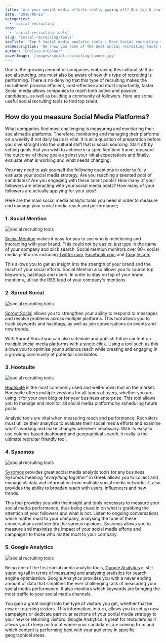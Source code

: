 ```yaml
---
title: 'Are your social media efforts really paying off? Our top 5 analytic tools'
date: '2016-08-16'
categories:
  - 'social-recruiting'
tags:
  - 'social-recruiting-tools'
slug: 'social-recruiting-tools'
seoTitle: 'Top 5 Social media analytic tools | Best Social recruiting tools | HireHive'
seoDescription: 'We show you some of the best social recruiting tools out there that will help make your social recruiting campaigns as effective as possible. Check out our top 5 social media analytics tools.'
author: 'Chelsea-O-Connor'
coverImage: '/images/social-recruiting-banner.jpg'
---
```


Due to the growing amount of companies embracing this cultural shift to social sourcing, one must also be aware of how this type of recruiting is performing. There is no denying that this type of recruiting makes the recruitment process efficient, cost-effective and most importantly, faster. Social media allows companies to reach both active and passive candidates, as well as building a community of followers. Here are some useful social recruiting tools to find top talent.

## **How do you measure Social Media Platforms?**

What companies find most challenging is measuring and monitoring their social media platforms. Therefore, monitoring and managing their platforms on a weekly if not daily basis is vital. It is all a question of preparation before you dive straight into the cultural shift that is social sourcing. Start off by setting goals that you wish to achieve in a specified time frame, measure the outcome of these goals against your initial expectations and finally, evaluate what is working and what needs changing.

You may need to ask yourself the following questions in order to fully evaluate your social media strategy; Are you reaching a talented pool of candidates? Are you engaging with these talent pools? How many of your followers are interacting with your social media posts? How many of your followers are actually applying for your jobs?

Here are the main social media analytic tools you need in order to measure and manage your social media reach and performance;

### **1\. Social Mention**

![social recruiting tools](/images/social-recruiting-6.jpg)

[Social Mention](http://www.socialmention.com/) makes it easy for you to see who is mentioning and interacting with your brand. This could not be easier, just type in the name of your company and click search. Social mention monitors over 80+ social media platforms including [Twitter.com](https://twitter.com/), [Facebook.com](https://www.facebook.com/) and [Google.com](https://www.google.com/).

This allows you to get an insight into the strength of your brand and the reach of your social efforts. Social Mention also allows you to source top keywords, hashtags and users. In order to stay on top of your brand mentions, utilise the RSS feed of your company's mentions.

### **2\. Sprout Social**

![social recruiting tools](/images/social-recruiting-2.jpg)

[Sprout Social](http://sproutsocial.com/) allows you to strengthen your ability to respond to messages and resolve problems across multiple platforms. This tool allows you to track keywords and hashtags, as well as join conversations on events and new trends.

With Sprout Social you can also schedule and publish future content on multiple social media platforms with a single click. Using a tool such as this allows you to optimise your audience reach while creating and engaging in a growing community of potential candidates.

### **3\. Hootsuite**

![social recruiting tools](/images/social-recruiting-3-1.jpg)

[Hootsuite](https://hootsuite.com/) is the most commonly used and well-known tool on the market. Hootsuite offers multiple versions for all types of users, whether you are using it for your own blog or for your business enterprise. This tool allows you to manage and monitor all social media platforms by scheduling future posts.

Analytic tools are vital when measuring reach and performance. Recruiters must utilize their analytics to evaluate their social media efforts and examine what's working and make changes wherever necessary. With its easy to use column-based dashboard and geographical search, it really is the ultimate recruiter friendly tool.

### **4\. Sysomos**

![social recruiting tools](/images/social-recruiting-4.jpg)

[Sysomos](https://sysomos.com/) provides great social media analytic tools for any business. Sysomos meaning _“everything together”_ in Greek allows you to collect and manage all data and information from multiple social media networks. It also provides the ability to broaden reach with users, influencers and new trends.

This tool provides you with the insight and tools necessary to measure your social media performance, thus being clued in on what is grabbing the attention of your followers and what is not. Listen to ongoing conversations which matter most to your company, analysing the tone of these conversations and identify the various opinions. Sysomos allows you to measure and maximise the impact of your social media efforts and campaigns to those who matter most to your company.

### **5\. Google Analytics**

![social recruiting tools](/images/social-recruiting-5.jpg)

Being one of the first social media analytic tools, [Google Analytics](https://analytics.google.com/) is still standing tall in terms of measuring and analysing statistics for search engine optimisation. Google Analytics provides you with a never ending amount of data that simplifies the ever challenging task of measuring your social media performance. It also monitors which keywords are bringing the most traffic to your social media channels.

You gain a great insight into the type of visitors you get, whether that be new or returning visitors. This information, in turn, allows you to set up new campaigns or dedicate particular sections of your social media strategy to your new or returning visitors. Google Analytics is great for recruiters as it allows you to keep on top of where your candidates are coming from and which content is performing best with your audience in specific geographical areas.
